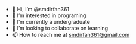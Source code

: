 - 👋 Hi, I’m @smdirfan361
- 👀 I’m interested in programing
- 🌱 I’m currently a undergraduate
- 💞️ I’m looking to collaborate on learning
- 📫 How to reach me at smdirfan361@gmail.com

<!---
smdirfan361/smdirfan361 is a ✨ special ✨ repository because its `README.md` (this file) appears on your GitHub profile.
You can click the Preview link to take a look at your changes.
--->
